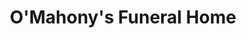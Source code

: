---
title: "O'Mahony's Funeral Home"
url: /enniskeane/omahonys-funeral-home/
shop: funeral directors
---